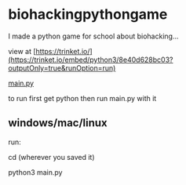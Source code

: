 # biohackingpythongame
I made a python game for school about biohacking...

view at [https://trinket.io/](https://trinket.io/embed/python3/8e40d628bc03?outputOnly=true&runOption=run)

[main.py](github.com/Foxstronaut/biohackingpythongame/main.py)

to run first get python then run main.py with it

## windows/mac/linux
 run:
 
 cd (wherever you saved it)
 
 python3 main.py

